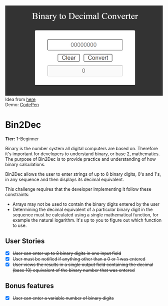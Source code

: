 ![Converter image](./converter.png)<br>
Idea from [here](https://github.com/florinpop17/app-ideas)<br>
Demo: [CodePen](https://codepen.io/lufeltz/pen/mdGLMyG)

# Bin2Dec

**Tier:** 1-Beginner

Binary is the number system all digital computers are based on.
Therefore it's important for developers to understand binary, or base 2,
mathematics. The purpose of Bin2Dec is to provide practice and
understanding of how binary calculations.

Bin2Dec allows the user to enter strings of up to 8 binary digits, 0's
and 1's, in any sequence and then displays its decimal equivalent.

This challenge requires that the developer implementing it follow these
constraints:

-   Arrays may not be used to contain the binary digits entered by the user
-   Determining the decimal equivalent of a particular binary digit in the
    sequence must be calculated using a single mathematical function, for
    example the natural logarithm. It's up to you to figure out which function
    to use.

## User Stories

-   [x] ~~User can enter up to 8 binary digits in one input field~~
-   [x] ~~User must be notified if anything other than a 0 or 1 was entered~~
-   [x] ~~User views the results in a single output field containing the decimal (base 10) equivalent of the binary number that was entered~~

## Bonus features

-   [x] ~~User can enter a variable number of binary digits~~
